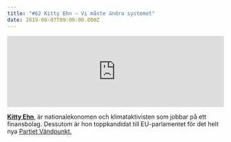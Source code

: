 ```yaml
---
title: "#62 Kitty Ehn – Vi måste ändra systemet"
date: 2019-06-07T09:00:00.000Z
---
```


<iframe src="https://w.soundcloud.com/player/?url=https%3A//api.soundcloud.com/tracks/624969588&amp;color=%23001665&amp;auto_play=false&amp;hide_related=false&amp;show_comments=true&amp;show_user=true&amp;show_reposts=false&amp;show_teaser=true" width="100%" height="166" frameborder="no" scrolling="no"></iframe>

**[Kitty Ehn](https://partietvandpunkt.se/hem/vad-vi-vill/vara-kandidater/kitty-ehn/)**, är nationalekonomen och klimataktivisten som jobbar på ett finansbolag. Dessutom är hon toppkandidat till EU-parlamentet för det helt nya [Partiet Vändpunkt.](https://partietvandpunkt.se/)
